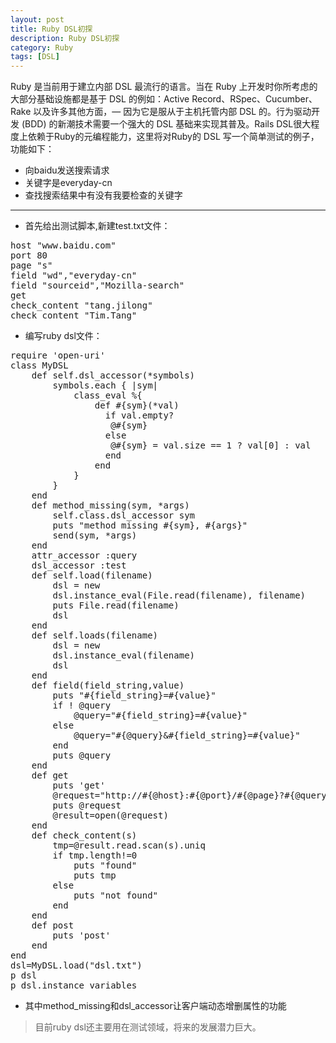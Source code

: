 ```yaml
---
layout: post
title: Ruby DSL初探
description: Ruby DSL初探
category: Ruby
tags: [DSL]
---
```

Ruby 是当前用于建立内部 DSL 最流行的语言。当在 Ruby 上开发时你所考虑的大部分基础设施都是基于 DSL 的例如：Active Record、RSpec、Cucumber、Rake 以及许多其他方面，— 因为它是服从于主机托管内部 DSL 的。行为驱动开发 (BDD) 的新潮技术需要一个强大的 DSL 基础来实现其普及。Rails DSL很大程度上依赖于Ruby的元编程能力，这里将对Ruby的 DSL 写一个简单测试的例子，功能如下：

 - 向baidu发送搜索请求
 - 关键字是everyday-cn
 - 查找搜索结果中有没有我要检查的关键字

----------

 - 首先给出测试脚本,新建test.txt文件：
<pre>
host "www.baidu.com"
port 80
page "s"
field "wd","everyday-cn"
field "sourceid","Mozilla-search"
get
check_content "tang.jilong"
check_content "Tim.Tang"
</pre>
 - 编写ruby dsl文件：
<pre>
require 'open-uri'
class MyDSL
	def self.dsl_accessor(*symbols)
		symbols.each { |sym|
			class_eval %{
				def #{sym}(*val)
				  if val.empty?
				   @#{sym}
				  else
				   @#{sym} = val.size == 1 ? val[0] : val
				  end
				end
			}
		}
	end
	def method_missing(sym, *args)
		self.class.dsl_accessor sym
		puts "method missing #{sym}, #{args}"
		send(sym, *args)
	end
	attr_accessor :query
	dsl_accessor :test
	def self.load(filename)
		dsl = new
		dsl.instance_eval(File.read(filename), filename)
		puts File.read(filename)
		dsl
	end
	def self.loads(filename)
		dsl = new
		dsl.instance_eval(filename)
		dsl
	end
	def field(field_string,value)
		puts "#{field_string}=#{value}"
		if ! @query
			@query="#{field_string}=#{value}"
		else
			@query="#{@query}&#{field_string}=#{value}"
		end
		puts @query
	end
	def get
		puts 'get'
		@request="http://#{@host}:#{@port}/#{@page}?#{@query}"
		puts @request
		@result=open(@request)
	end
	def check_content(s)
		tmp=@result.read.scan(s).uniq
		if tmp.length!=0
			puts "found"
			puts tmp
		else
			puts "not found"
		end
	end
	def post
		puts 'post'
	end
end
dsl=MyDSL.load("dsl.txt")
p dsl
p dsl.instance_variables
</pre>
 - 其中method_missing和dsl_accessor让客户端动态增删属性的功能

> 目前ruby dsl还主要用在测试领域，将来的发展潜力巨大。
